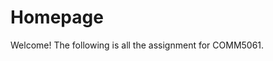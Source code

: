 <!DOCTYPE html>
<head>
<title>Glynn's</title>
</head>
<body>

<h1>Homepage</h1>
<p>Welcome! The following is all the assignment for COMM5061.</p>

</body>
</html>
